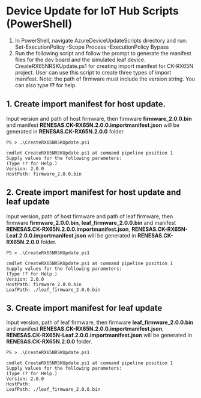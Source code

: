 # Device Update for IoT Hub Scripts (PowerShell)

1. In PowerShell, navigate AzureDeviceUpdateScripts directory and run: Set-ExecutionPolicy -Scope Process -ExecutionPolicy Bypass  
2. Run the following script and follow the prompt to generate the manifest files for the dev board and the simulated leaf device.  
CreateRX65NRSKUpdate.ps1 for creating import manifest for CK-RX65N project. User can use this script to create three types of import manifest. Note: the path of firmware must include the version string. You can also type **!?** for help. 

## 1. Create import manifest for host update.
Input version and path of host firmware, then firmware **firmware_2.0.0.bin** and manifest **RENESAS.CK-RX65N.2.0.0.importmanifest.json** will be generated in **RENESAS.CK-RX65N.2.0.0** folder.
```
PS > .\CreateRX65NRSKUpdate.ps1

cmdlet CreateRX65NRSKUpdate.ps1 at command pipeline position 1
Supply values for the following parameters:
(Type !? for Help.)
Version: 2.0.0
HostPath: firmware_2.0.0.bin
```

## 2. Create import manifest for host update and leaf update
Input version, path of host firmware and path of leaf firmware, then firmware **firmware_2.0.0.bin**, **leaf_firmware_2.0.0.bin** and manifest **RENESAS.CK-RX65N.2.0.0.importmanifest.json**, **RENESAS.CK-RX65N-Leaf.2.0.0.importmanifest.json** will be generated in **RENESAS.CK-RX65N.2.0.0** folder.
```
PS > .\CreateRX65NRSKUpdate.ps1

cmdlet CreateRX65NRSKUpdate.ps1 at command pipeline position 1
Supply values for the following parameters:
(Type !? for Help.)
Version: 2.0.0
HostPath: firmware_2.0.0.bin
LeafPath: ./leaf_firmware_2.0.0.bin
```

## 3. Create import manifest for leaf update
Input version, path of leaf firmware, then firmware **leaf_firmware_2.0.0.bin** and manifest **RENESAS.CK-RX65N.2.0.0.importmanifest.json**, **RENESAS.CK-RX65N-Leaf.2.0.0.importmanifest.json** will be generated in **RENESAS.CK-RX65N.2.0.0** folder.
```
PS > .\CreateRX65NRSKUpdate.ps1

cmdlet CreateRX65NRSKUpdate.ps1 at command pipeline position 1
Supply values for the following parameters:
(Type !? for Help.)
Version: 2.0.0
HostPath:
LeafPath: ./leaf_firmware_2.0.0.bin
```